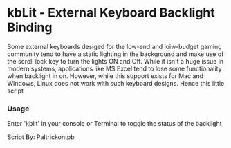 # kbLit - External Keyboard Backlight Binding
Some external keyboards desiged for the low-end and loiw-budget gaming community tend to have a static lighting in the background and make use of the scroll lock key to turn the lights ON and Off. While it isn't a huge issue in modern systems, applications like MS Excel tend to lose some functionality when backlight in on. However, while this support exists for Mac and Windows, Linux does not work with such keyboard designs. Hence this little script

### Usage 
Enter 'kblit' in your console or Terminal to toggle the status of the backlight


Script By:
Paltrickontpb

